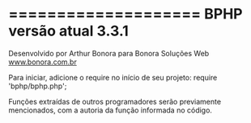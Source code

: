 ====================
BPHP versão atual 3.3.1
====================
Desenvolvido por Arthur Bonora para Bonora Soluções Web
www.bonora.com.br

Para iniciar, adicione o require no início de seu projeto:
require 'bphp/bphp.php';

Funções extraídas de outros programadores serão previamente mencionados, com a autoria da função informada no código.
